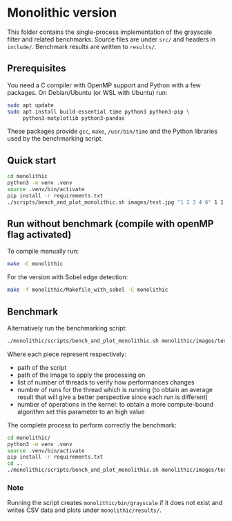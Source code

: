 # Monolithic version

This folder contains the single-process implementation of the grayscale filter
and related benchmarks.  Source files are under `src/` and headers in
`include/`.  Benchmark results are written to `results/`.

## Prerequisites

You need a C compiler with OpenMP support and Python with a few
packages.  On Debian/Ubuntu (or WSL with Ubuntu) run:

```bash
sudo apt update
sudo apt install build-essential time python3 python3-pip \
     python3-matplotlib python3-pandas
```

These packages provide `gcc`, `make`, `/usr/bin/time` and the Python
libraries used by the benchmarking script.

## Quick start

```bash
cd monolithic
python3 -m venv .venv
source .venv/bin/activate
pip install -r requirements.txt
./scripts/bench_and_plot_monolithic.sh images/test.jpg "1 2 3 4 6" 1 1
```

## Run without benchmark (compile with openMP flag activated)

To compile manually run:

```bash
make -C monolithic
```

For the version with Sobel edge detection:

```bash
make -f monolithic/Makefile_with_sobel -C monolithic
```

## Benchmark

Alternatively run the benchmarking script:

```bash
./monolithic/scripts/bench_and_plot_monolithic.sh monolithic/images/test.jpg "1 2 3 4 6" 1 1
```
Where each piece represent respectively:
- path of the script
- path of the image to apply the processing on
- list of number of threads to verify how performances changes
- number of runs for the thread which is running (to obtain an average result that will give a better perspective since each run is different)
- number of operations in the kernel: to obtain a more compute-bound algorithm set this parameter to an high value

The complete process to perform correctly the benchmark:

```bash
cd monolithic/
python3 -m venv .venv
source .venv/bin/activate
pip install -r requirements.txt 
cd ..
./monolithic/scripts/bench_and_plot_monolithic.sh monolithic/images/test.jpg "1 2 3 4 6" 1 1
```

### Note
Running the script creates `monolithic/bin/grayscale` if it does not
exist and writes CSV data and plots under `monolithic/results/`.
